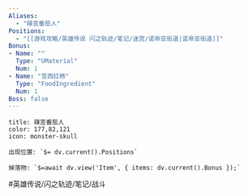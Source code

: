 ```yaml
---
Aliases:
  - "辣苦番茄人"
Positions:
  - "[[游戏攻略/英雄传说 闪之轨迹/笔记/迷宫/诺帝亚街道|诺帝亚街道]]"
Bonus:
- Name: ""
  Type: "UMaterial"
  Num: 1
- Name: "苦西红柿"
  Type: "FoodIngredient"
  Num: 1
Boss: false
---
```

```ad-quote
title: 辣苦番茄人
color: 177,82,121
icon: monster-skull

出现位置: `$= dv.current().Positions`

掉落物: `$=await dv.view('Item', { items: dv.current().Bonus });`

```

#英雄传说/闪之轨迹/笔记/战斗